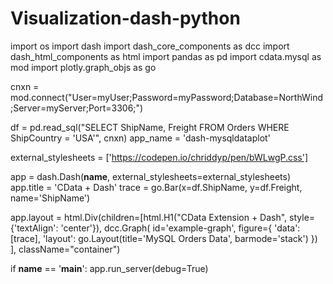 # Visualization-dash-python

import os
import dash
import dash_core_components as dcc
import dash_html_components as html
import pandas as pd
import cdata.mysql as mod
import plotly.graph_objs as go
 
cnxn = mod.connect("User=myUser;Password=myPassword;Database=NorthWind;Server=myServer;Port=3306;")
 
df = pd.read_sql("SELECT ShipName, Freight FROM Orders WHERE ShipCountry = 'USA'", cnxn)
app_name = 'dash-mysqldataplot'
 
external_stylesheets = ['https://codepen.io/chriddyp/pen/bWLwgP.css']
 
app = dash.Dash(__name__, external_stylesheets=external_stylesheets)
app.title = 'CData + Dash'
trace = go.Bar(x=df.ShipName, y=df.Freight, name='ShipName')
 
app.layout = html.Div(children=[html.H1("CData Extension + Dash", style={'textAlign': 'center'}),
dcc.Graph(
id='example-graph',
figure={
'data': [trace],
'layout':
go.Layout(title='MySQL Orders Data', barmode='stack')
})
], className="container")
 
if __name__ == '__main__':
app.run_server(debug=True)
